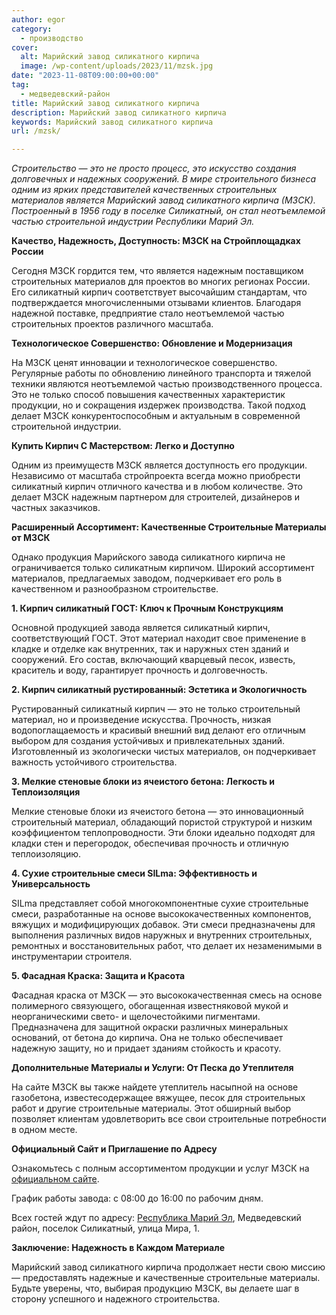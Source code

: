 ```yaml
---
author: egor
category:
  - производство
cover:
  alt: Марийский завод силикатного кирпича
  image: /wp-content/uploads/2023/11/mzsk.jpg
date: "2023-11-08T09:00:00+00:00"
tag:
  - медведевский-район
title: Марийский завод силикатного кирпича
description: Марийский завод силикатного кирпича
keywords: Марийский завод силикатного кирпича
url: /mzsk/

---
```

_Строительство — это не просто процесс, это искусство создания долговечных и надежных сооружений. В мире строительного бизнеса одним из ярких представителей качественных строительных материалов является Марийский завод силикатного кирпича (МЗСК). Построенный в 1956 году в поселке Силикатный, он стал неотъемлемой частью строительной индустрии Республики Марий Эл._

**Качество, Надежность, Доступность: МЗСК на Стройплощадках России**

Сегодня МЗСК гордится тем, что является надежным поставщиком строительных материалов для проектов во многих регионах России. Его силикатный кирпич соответствует высочайшим стандартам, что подтверждается многочисленными отзывами клиентов. Благодаря надежной поставке, предприятие стало неотъемлемой частью строительных проектов различного масштаба.

**Технологическое Совершенство: Обновление и Модернизация**

На МЗСК ценят инновации и технологическое совершенство. Регулярные работы по обновлению линейного транспорта и тяжелой техники являются неотъемлемой частью производственного процесса. Это не только способ повышения качественных характеристик продукции, но и сокращения издержек производства. Такой подход делает МЗСК конкурентоспособным и актуальным в современной строительной индустрии.

**Купить Кирпич С Мастерством: Легко и Доступно**

Одним из преимуществ МЗСК является доступность его продукции. Независимо от масштаба стройпроекта всегда можно приобрести силикатный кирпич отличного качества и в любом количестве. Это делает МЗСК надежным партнером для строителей, дизайнеров и частных заказчиков.

**Расширенный Ассортимент: Качественные Строительные Материалы от МЗСК**

Однако продукция Марийского завода силикатного кирпича не ограничивается только силикатным кирпичом. Широкий ассортимент материалов, предлагаемых заводом, подчеркивает его роль в качественном и разнообразном строительстве.

**1\. Кирпич силикатный ГОСТ: Ключ к Прочным Конструкциям**

Основной продукцией завода является силикатный кирпич, соответствующий ГОСТ. Этот материал находит свое применение в кладке и отделке как внутренних, так и наружных стен зданий и сооружений. Его состав, включающий кварцевый песок, известь, краситель и воду, гарантирует прочность и долговечность.

**2\. Кирпич силикатный рустированный: Эстетика и Экологичность**

Рустированный силикатный кирпич — это не только строительный материал, но и произведение искусства. Прочность, низкая водопоглащаемость и красивый внешний вид делают его отличным выбором для создания устойчивых и привлекательных зданий. Изготовленный из экологически чистых материалов, он подчеркивает важность устойчивого строительства.

**3\. Мелкие стеновые блоки из ячеистого бетона: Легкость и Теплоизоляция**

Мелкие стеновые блоки из ячеистого бетона — это инновационный строительный материал, обладающий пористой структурой и низким коэффициентом теплопроводности. Эти блоки идеально подходят для кладки стен и перегородок, обеспечивая прочность и отличную теплоизоляцию.

**4\. Сухие строительные смеси SILma: Эффективность и Универсальность**

SILma представляет собой многокомпонентные сухие строительные смеси, разработанные на основе высококачественных компонентов, вяжущих и модифицирующих добавок. Эти смеси предназначены для выполнения различных видов наружных и внутренних строительных, ремонтных и восстановительных работ, что делает их незаменимыми в инструментарии строителя.

**5\. Фасадная Краска: Защита и Красота**

Фасадная краска от МЗСК — это высококачественная смесь на основе полимерного связующего, обогащенная известняковой мукой и неорганическими свето\- и щелочестойкими пигментами. Предназначена для защитной окраски различных минеральных оснований, от бетона до кирпича. Она не только обеспечивает надежную защиту, но и придает зданиям стойкость и красоту.

**Дополнительные Материалы и Услуги: От Песка до Утеплителя**

На сайте МЗСК вы также найдете утеплитель насыпной на основе газобетона, известесодержащее вяжущее, песок для строительных работ и другие строительные материалы. Этот обширный выбор позволяет клиентам удовлетворить все свои строительные потребности в одном месте.

**Официальный Сайт и Приглашение по Адресу**

Ознакомьтесь с полным ассортиментом продукции и услуг МЗСК на [официальном сайте](https://%D0%BC%D0%B7%D1%81%D0%BA%D0%B7%D0%BA%D0%B0%D0%BE.%D1%80%D1%84/).

График работы завода: с 08:00 до 16:00 по рабочим дням.

Всех гостей ждут по адресу: [Республика Марий Эл](/), Медведевский район, поселок Силикатный, улица Мира, 1.

**Заключение: Надежность в Каждом Материале**

Марийский завод силикатного кирпича продолжает нести свою миссию — предоставлять надежные и качественные строительные материалы. Будьте уверены, что, выбирая продукцию МЗСК, вы делаете шаг в сторону успешного и надежного строительства.

